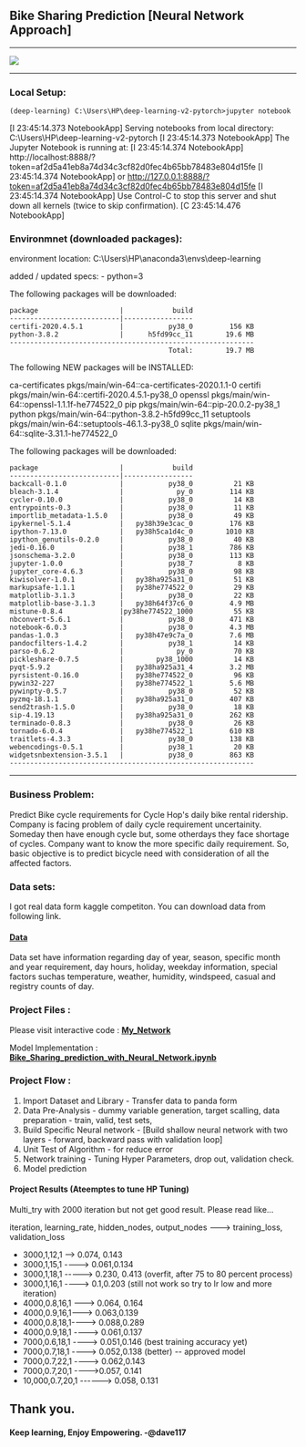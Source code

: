 ## Bike Sharing Prediction [Neural Network Approach]
---
![](https://github.com/vedantdave77/project.Orca/blob/master/Project/project-bikesharing/bike-Sharing.gif)

---
### Local Setup:
    (deep-learning) C:\Users\HP\deep-learning-v2-pytorch>jupyter notebook
[I 23:45:14.373 NotebookApp] Serving notebooks from local directory: C:\Users\HP\deep-learning-v2-pytorch
[I 23:45:14.373 NotebookApp] The Jupyter Notebook is running at:
[I 23:45:14.374 NotebookApp] http://localhost:8888/?token=af2d5a41eb8a74d34c3cf82d0fec4b65bb78483e804d15fe
[I 23:45:14.374 NotebookApp]  or http://127.0.0.1:8888/?token=af2d5a41eb8a74d34c3cf82d0fec4b65bb78483e804d15fe
[I 23:45:14.374 NotebookApp] Use Control-C to stop this server and shut down all kernels (twice to skip confirmation).
[C 23:45:14.476 NotebookApp]

### Environmnet (downloaded packages):
environment location: C:\Users\HP\anaconda3\envs\deep-learning

  added / updated specs:
    - python=3


The following packages will be downloaded:

    package                    |            build
    ---------------------------|-----------------
    certifi-2020.4.5.1         |           py38_0         156 KB
    python-3.8.2               |      h5fd99cc_11        19.6 MB
    ------------------------------------------------------------
                                           Total:        19.7 MB

The following NEW packages will be INSTALLED:

  ca-certificates    pkgs/main/win-64::ca-certificates-2020.1.1-0
  certifi            pkgs/main/win-64::certifi-2020.4.5.1-py38_0
  openssl            pkgs/main/win-64::openssl-1.1.1f-he774522_0
  pip                pkgs/main/win-64::pip-20.0.2-py38_1
  python             pkgs/main/win-64::python-3.8.2-h5fd99cc_11
  setuptools         pkgs/main/win-64::setuptools-46.1.3-py38_0
  sqlite             pkgs/main/win-64::sqlite-3.31.1-he774522_0

  
  The following packages will be downloaded:

    package                    |            build
    ---------------------------|-----------------
    backcall-0.1.0             |           py38_0          21 KB
    bleach-3.1.4               |             py_0         114 KB
    cycler-0.10.0              |           py38_0          14 KB
    entrypoints-0.3            |           py38_0          11 KB
    importlib_metadata-1.5.0   |           py38_0          49 KB
    ipykernel-5.1.4            |   py38h39e3cac_0         176 KB
    ipython-7.13.0             |   py38h5ca1d4c_0        1010 KB
    ipython_genutils-0.2.0     |           py38_0          40 KB
    jedi-0.16.0                |           py38_1         786 KB
    jsonschema-3.2.0           |           py38_0         113 KB
    jupyter-1.0.0              |           py38_7           8 KB
    jupyter_core-4.6.3         |           py38_0          98 KB
    kiwisolver-1.0.1           |   py38ha925a31_0          51 KB
    markupsafe-1.1.1           |   py38he774522_0          29 KB
    matplotlib-3.1.3           |           py38_0          22 KB
    matplotlib-base-3.1.3      |   py38h64f37c6_0         4.9 MB
    mistune-0.8.4              |py38he774522_1000          55 KB
    nbconvert-5.6.1            |           py38_0         471 KB
    notebook-6.0.3             |           py38_0         4.3 MB
    pandas-1.0.3               |   py38h47e9c7a_0         7.6 MB
    pandocfilters-1.4.2        |           py38_1          14 KB
    parso-0.6.2                |             py_0          70 KB
    pickleshare-0.7.5          |        py38_1000          14 KB
    pyqt-5.9.2                 |   py38ha925a31_4         3.2 MB
    pyrsistent-0.16.0          |   py38he774522_0          96 KB
    pywin32-227                |   py38he774522_1         5.6 MB
    pywinpty-0.5.7             |           py38_0          52 KB
    pyzmq-18.1.1               |   py38ha925a31_0         407 KB
    send2trash-1.5.0           |           py38_0          18 KB
    sip-4.19.13                |   py38ha925a31_0         262 KB
    terminado-0.8.3            |           py38_0          26 KB
    tornado-6.0.4              |   py38he774522_1         610 KB
    traitlets-4.3.3            |           py38_0         138 KB
    webencodings-0.5.1         |           py38_1          20 KB
    widgetsnbextension-3.5.1   |           py38_0         863 KB
    ------------------------------------------------------------
    
---

### Business Problem: 
Predict Bike cycle requirements for Cycle Hop's daily bike rental ridership. Company is facing problem of daily cycle requirement uncertainity. Someday then have enough cycle but, some otherdays they face shortage of cycles. Company want to know the more specific daily requirement. So, basic objective is to predict bicycle need with consideration of all the affected factors. 

### Data sets: 
I got real data form kaggle competiton. You can download data from following link. 
#### [Data](https://github.com/vedantdave77/project.Orca/tree/master/Project/project-bikesharing/Bike-Sharing-Dataset)
Data set have information regarding day of year, season, specific month and year requirement, day hours, holiday, weekday information, special factors suchas temperature, weather, humidity, windspeed, casual and registry counts of day.

### Project Files :
Please visit interactive code : **[My_Network](https://github.com/vedantdave77/project.Orca/blob/master/Project/project-bikesharing/My_Neural_Network_Approach.py.py)**

Model Implementation : **[Bike_Sharing_prediction_with_Neural_Network.ipynb](https://github.com/vedantdave77/project.Orca/blob/master/Project/project-bikesharing/Bike_Sharing_prediction_with_Neural_Network.ipynb)** 

### Project Flow : 
1. Import Dataset and Library - Transfer data to panda form
2. Data Pre-Analysis - dummy variable generation, target scalling, data preparation - train, valid, test sets, 
3. Build Specific Neural network - [Build shallow neural network with two layers - forward, backward pass with validation loop]
4. Unit Test of Algorithm  - for reduce error 
5. Network training - Tuning Hyper Parameters, drop out, validation check. 
6. Model prediction  


#### Project Results (Ateemptes to tune HP Tuning)
Multi_try with 2000 iteration but not get good result.
Please read like...

iteration, learning_rate, hidden_nodes, output_nodes ---> training_loss, validation_loss

- 3000,1,12,1 --> 0.074, 0.143
- 3000,1,15,1 ----> 0.061,0.134
- 3000,1,18,1 -----> 0.230, 0.413 (overfit, after 75 to 80 percent process)
- 3000,1,16,1 ----> 0.1,0.203 (still not work so try to lr low and more iteration)
- 4000,0.8,16,1 ---> 0.064, 0.164
- 4000,0.9,16,1---> 0.063,0.139
- 4000,0.8,18,1----> 0.088,0.289
- 4000,0.9,18,1 ----> 0.061,0.137
- 7000,0.6,18,1 ----> 0.051,0.146 (best training accuracy yet)
- 7000,0.7,18,1 ----> 0.052,0.138 (better) -- approved model
- 7000,0.7,22,1 ----> 0.062,0.143
- 7000,0.7,20,1 ---->0.057, 0.141
- 10,000,0.7,20,1 ------> 0.058, 0.131

Thank you. 
---
#### Keep learning, Enjoy Empowering. -@dave117
